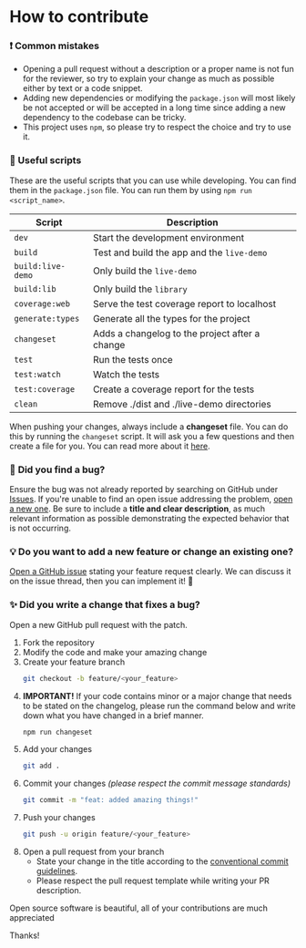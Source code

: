 # How to contribute

### ❗ **Common mistakes**

- Opening a pull request without a description or a proper name is not fun for the reviewer, so try to explain your change as much as possible either by text or a code snippet.
- Adding new dependencies or modifying the `package.json` will most likely be not accepted or will be accepted in a long time since adding a new dependency to the codebase can be tricky.
- This project uses `npm`, so please try to respect the choice and try to use it.

### 📝 Useful scripts

These are the useful scripts that you can use while developing. You can find them in the `package.json` file. You can run them by using `npm run <script_name>`.

| Script            | Description                                    |
| ----------------- | ---------------------------------------------- |
| `dev`             | Start the development environment              |
| `build`           | Test and build the app and the `live-demo`     |
| `build:live-demo` | Only build the `live-demo`                     |
| `build:lib`       | Only build the `library`                       |
| `coverage:web`    | Serve the test coverage report to localhost    |
| `generate:types`  | Generate all the types for the project         |
| `changeset`       | Adds a changelog to the project after a change |
| `test`            | Run the tests once                             |
| `test:watch`      | Watch the tests                                |
| `test:coverage`   | Create a coverage report for the tests         |
| `clean`           | Remove ./dist and ./live-demo directories      |

When pushing your changes, always include a **changeset** file. You can do this by running the `changeset` script. It will ask you a few questions and then create a file for you. You can read more about it [here](https://github.com/changesets/changesets/blob/main/docs/adding-a-changeset.md).

### 🐛 **Did you find a bug?**

Ensure the bug was not already reported by searching on GitHub under [Issues](https://github.com/kaandesu/threesnap/issues). If you're unable to find an open issue addressing the problem, [open a new one](https://github.com/kaandesu/threesnap/issues/new). Be sure to include a **title and clear description**, as much relevant information as possible demonstrating the expected behavior that is not occurring.

### 💡 **Do you want to add a new feature or change an existing one?**

[Open a GitHub issue](https://github.com/kaandesu/threesnap/issues/new) stating your feature request clearly. We can discuss it on the issue thread, then you can implement it! 🎉

### ✨ **Did you write a change that fixes a bug?**

Open a new GitHub pull request with the patch.

1. Fork the repository
2. Modify the code and make your amazing change
3. Create your feature branch
   ```sh
   git checkout -b feature/<your_feature>
   ```
4. **IMPORTANT!** If your code contains minor or a major change that needs to be stated on the changelog, please run the command below and write down what you have changed in a brief manner.
   ```sh
   npm run changeset
   ```
5. Add your changes
   ```sh
   git add .
   ```
6. Commit your changes _(please respect the commit message standards)_
   ```sh
   git commit -m "feat: added amazing things!"
   ```
7. Push your changes
   ```sh
   git push -u origin feature/<your_feature>
   ```
8. Open a pull request from your branch
   - State your change in the title according to the [conventional commit guidelines](https://www.conventionalcommits.org/en/v1.0.0/).
   - Please respect the pull request template while writing your PR description.

Open source software is beautiful, all of your contributions are much appreciated

Thanks!
